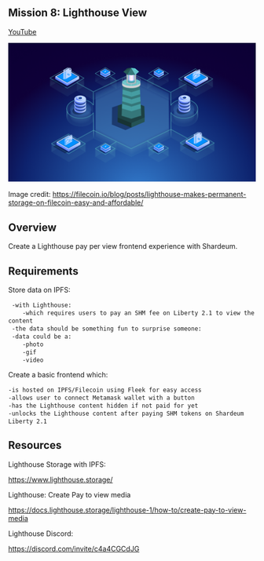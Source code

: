 ## Mission 8: Lighthouse View
[YouTube](https://youtu.be/FzeQHy1wXtc)

<img src="images/lighthouse.png" alt="lighthouse"/>

Image credit: https://filecoin.io/blog/posts/lighthouse-makes-permanent-storage-on-filecoin-easy-and-affordable/

## Overview

Create a Lighthouse pay per view frontend experience with Shardeum.

## Requirements

Store data on IPFS:

     -with Lighthouse:
        -which requires users to pay an SHM fee on Liberty 2.1 to view the content
     -the data should be something fun to surprise someone:
     -data could be a:
        -photo
        -gif
        -video

Create a basic frontend which:

    -is hosted on IPFS/Filecoin using Fleek for easy access
    -allows user to connect Metamask wallet with a button
    -has the Lighthouse content hidden if not paid for yet
    -unlocks the Lighthouse content after paying SHM tokens on Shardeum Liberty 2.1

## Resources

Lighthouse Storage with IPFS:

https://www.lighthouse.storage/

Lighthouse: Create Pay to view media

https://docs.lighthouse.storage/lighthouse-1/how-to/create-pay-to-view-media

Lighthouse Discord: 

https://discord.com/invite/c4a4CGCdJG